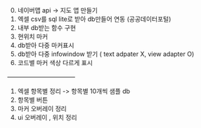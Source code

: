 
0. 네이버맵 api -> 지도 앱 만들기
1. 엑셀 csv를 sql lite로 받아  db만들어 연동 (공공데이터포털)
2. 내부 db받는 함수 구현 
3.  현위치 마커 
4.  db받아 다중 마커표시 
5. db받아 다중 infowindow 받기 ( text adpater X, view adapter O) 
6.  코드별 마커 색상 다르게 표시 

———————————

1. 엑셀 항목별 정리 -> 항목별 10개씩 샘플 db
2.  항목별 버튼 
3. 마커 오버레이 정리 
4. ui 오버레이 , 위치 정리 
